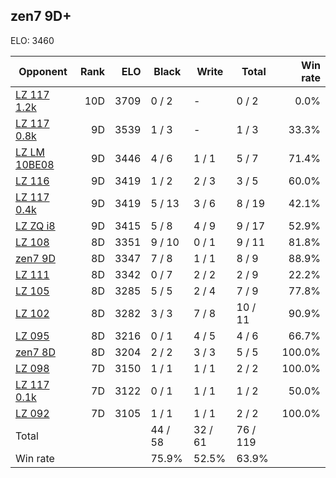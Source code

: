 ## zen7 9D+ ##

ELO: 3460

Opponent | Rank | ELO | Black | Write | Total | Win rate
---------|-----:|----:|-------|-------|-------|-------:
[LZ 117 1.2k](LZ%20117%201.2k.md) | 10D | 3709 | 0 / 2 | - | 0 / 2 | 0.0%
[LZ 117 0.8k](LZ%20117%200.8k.md) | 9D | 3539 | 1 / 3 | - | 1 / 3 | 33.3%
[LZ LM 10BE08](LZ%20LM%2010BE08.md) | 9D | 3446 | 4 / 6 | 1 / 1 | 5 / 7 | 71.4%
[LZ 116](LZ%20116.md) | 9D | 3419 | 1 / 2 | 2 / 3 | 3 / 5 | 60.0%
[LZ 117 0.4k](LZ%20117%200.4k.md) | 9D | 3419 | 5 / 13 | 3 / 6 | 8 / 19 | 42.1%
[LZ ZQ i8](LZ%20ZQ%20i8.md) | 9D | 3415 | 5 / 8 | 4 / 9 | 9 / 17 | 52.9%
[LZ 108](LZ%20108.md) | 8D | 3351 | 9 / 10 | 0 / 1 | 9 / 11 | 81.8%
[zen7 9D](zen7%209D.md) | 8D | 3347 | 7 / 8 | 1 / 1 | 8 / 9 | 88.9%
[LZ 111](LZ%20111.md) | 8D | 3342 | 0 / 7 | 2 / 2 | 2 / 9 | 22.2%
[LZ 105](LZ%20105.md) | 8D | 3285 | 5 / 5 | 2 / 4 | 7 / 9 | 77.8%
[LZ 102](LZ%20102.md) | 8D | 3282 | 3 / 3 | 7 / 8 | 10 / 11 | 90.9%
[LZ 095](LZ%20095.md) | 8D | 3216 | 0 / 1 | 4 / 5 | 4 / 6 | 66.7%
[zen7 8D](zen7%208D.md) | 8D | 3204 | 2 / 2 | 3 / 3 | 5 / 5 | 100.0%
[LZ 098](LZ%20098.md) | 7D | 3150 | 1 / 1 | 1 / 1 | 2 / 2 | 100.0%
[LZ 117 0.1k](LZ%20117%200.1k.md) | 7D | 3122 | 0 / 1 | 1 / 1 | 1 / 2 | 50.0%
[LZ 092](LZ%20092.md) | 7D | 3105 | 1 / 1 | 1 / 1 | 2 / 2 | 100.0%
Total | | | 44 / 58 | 32 / 61 | 76 / 119 | 
Win rate| | | 75.9% | 52.5% | 63.9% | 
